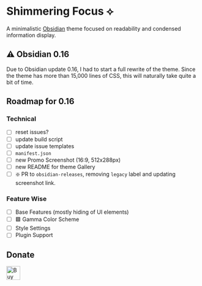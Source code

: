 # Shimmering Focus ⟡

A minimalistic [Obsidian](https://obsidian.md/) theme focused on readability and condensed information display.

## ⚠️ Obsidian 0.16

Due to Obsidian update 0.16, I had to start a full rewrite of the theme. Since the theme has more than 15,000 lines of CSS, this will naturally take quite a bit of time.

## Roadmap for 0.16

### Technical
- [ ] reset issues?
- [ ] update build script
- [ ] update issue templates
- [ ] `manifest.json`
- [ ] new Promo Screenshot (16:9, 512x288px)
- [ ] new README for theme Gallery
- [ ] ❇️ PR to `obsidian-releases`, removing `legacy` label and updating screenshot link.

### Feature Wise
- [ ] Base Features (mostly hiding of UI elements)
- [ ] 🟪 Gamma Color Scheme
- [ ] Style Settings
- [ ] Plugin Support

## Donate
<a href='https://ko-fi.com/Y8Y86SQ91' target='_blank'><img height='36' style='border:0px;height:36px;' src='https://cdn.ko-fi.com/cdn/kofi1.png?v=3' border='0' alt='Buy Me a Coffee at ko-fi.com' /></a>
